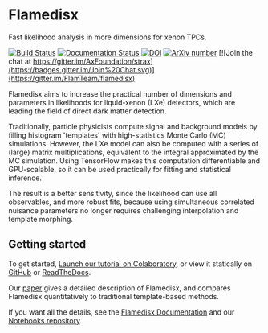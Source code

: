 Flamedisx
==========

Fast likelihood analysis in more dimensions for xenon TPCs.

[![Build Status](https://travis-ci.org/FlamTeam/flamedisx.svg?branch=master)](https://travis-ci.org/FlamTeam/flamedisx)
[![Documentation Status](https://readthedocs.org/projects/flamedisx/badge/?version=latest)](https://flamedisx.readthedocs.io/en/latest/?badge=latest)
[![DOI](https://zenodo.org/badge/176141558.svg)](https://zenodo.org/badge/latestdoi/176141558)
[![ArXiv number](https://img.shields.io/badge/physics.ins--det-arXiv%3A2003.12483-%23B31B1B)](https://arxiv.org/abs/2003.12483)
[![Join the chat at https://gitter.im/AxFoundation/strax](https://badges.gitter.im/Join%20Chat.svg)](https://gitter.im/FlamTeam/flamedisx)


Flamedisx aims to increase the practical number of dimensions and parameters in likelihoods for liquid-xenon (LXe) detectors, which are leading the field of direct dark matter detection. 

Traditionally, particle physicists compute signal and background models by filling histogram 'templates' with high-statistics Monte Carlo (MC) simulations. However, the LXe model can also be computed with a series of (large) matrix multiplications, equivalent to the integral approximated by the MC simulation. Using TensorFlow makes this computation differentiable and GPU-scalable, so it can be used practically for fitting and statistical inference.

The result is a better sensitivity, since the likelihood can use all observables, and more robust fits, because using simultaneous correlated nuisance parameters no longer requires challenging interpolation and template morphing.



Getting started
---------------------------

To get started, [Launch our tutorial on Colaboratory](https://colab.research.google.com/github/FlamTeam/flamedisx-notebooks/blob/master/Tutorial.ipynb), or view it statically on [GitHub](https://github.com/FlamTeam/flamedisx-notebooks/blob/master/Tutorial.ipynb) or [ReadTheDocs](https://flamedisx.readthedocs.io/en/latest/tutorial.html).

Our [paper](https://arxiv.org/abs/2003.12483) gives a detailed description of Flamedisx, and compares Flamedisx quantitatively to traditional template-based methods.

If you want all the details, see the [Flamedisx Documentation](https://flamedisx.readthedocs.io) and our [Notebooks repository](https://github.com/FlamTeam/flamedisx-notebooks).
